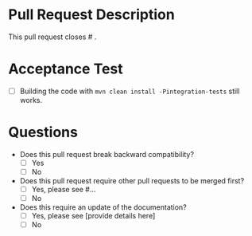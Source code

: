 # Pull Request Description

This pull request closes # .

# Acceptance Test

* [ ] Building the code with `mvn clean install -Pintegration-tests` still works.

# Questions

* Does this pull request break backward compatibility? 
  * [ ] Yes
  * [ ] No

* Does this pull request require other pull requests to be merged first? 
  * [ ] Yes, please see #...
  * [ ] No

* Does this require an update of the documentation?
  * [ ] Yes, please see [provide details here]
  * [ ] No
